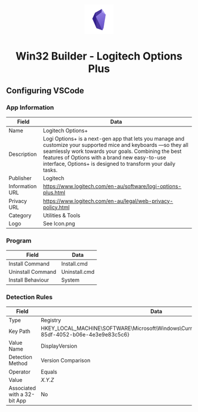<div align="center">
  <a href="https://github.com/ALARP-Solutions/WIN32-VSCODE">
    <img src="Icon.png" alt="Logo" width="80" height="80">
  </a>
  <h1>Win32 Builder - Logitech Options Plus</h1>
</div>

## Configuring VSCode

### App Information
| Field | Data |
| --- | --- |
| Name | Logitech Options+ |
| Description | Logi Options+ is a next-gen app that lets you manage and customize your supported mice and keyboards —so they all seamlessly work towards your goals. Combining the best features of Options with a brand new easy-to-use interface, Options+ is designed to transform your daily tasks. |
| Publisher | Logitech |
| Information URL | https://www.logitech.com/en-au/software/logi-options-plus.html |
| Privacy URL | https://www.logitech.com/en-au/legal/web-privacy-policy.html |
| Category | Utilities & Tools |
| Logo | See Icon.png |

### Program

| Field | Data |
| --- | --- |
| Install Command | Install.cmd |
| Uninstall Command | Uninstall.cmd |
| Install Behaviour | System |

### Detection Rules

| Field | Data |
| --- | --- |
| Type | Registry |
| Key Path | HKEY_LOCAL_MACHINE\SOFTWARE\Microsoft\Windows\CurrentVersion\Uninstall\{850cdc16-85df-4052-b06e-4e3e9e83c5c6} |
| Value Name | DisplayVersion |
| Detection Method | Version Comparison |
| Operator | Equals |
| Value | _X.Y.Z_ |
| Associated with a 32-bit App | No |

